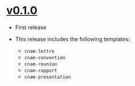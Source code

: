 # [v0.1.0](https://github.com/maucejo/cnam-templates/releases/tags/v0.1.0)

- First release
- This release includes the following templates:

    - `cnam-lettre`
    - `cnam-convention`
    - `cnam-reunion`
    - `cnam-rapport`
    - `cnam-presentation`